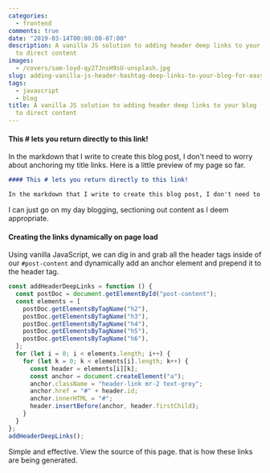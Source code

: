 ```yaml
---
categories:
  - frontend
comments: true
date: "2019-03-14T00:00:00-07:00"
description: A vanilla JS solution to adding header deep links to your blog for easy sharing
  to direct content
images:
  - /covers/sam-loyd-qy27JnsH9sU-unsplash.jpg
slug: adding-vanilla-js-header-hashtag-deep-links-to-your-blog-for-easy-sharing-to-direct-content
tags:
  - javascript
  - blog
title: A vanilla JS solution to adding header deep links to your blog for easy sharing
  to direct content
---
```


#### This # lets you return directly to this link!

In the markdown that I write to create this blog post, I don't need to worry about anchoring my title links. Here is a little preview of my page so far.

```markdown
#### This # lets you return directly to this link!

In the markdown that I write to create this blog post, I don't need to worry about anchoring my title links. Here is a little preview of my page so far.
```

I can just go on my day blogging, sectioning out content as I deem appropriate.

#### Creating the links dynamically on page load

Using vanilla JavaScript, we can dig in and grab all the header tags inside of our `#post-content` and dynamically add an anchor element and prepend it to the header tag.

```javascript
const addHeaderDeepLinks = function () {
  const postDoc = document.getElementById("post-content");
  const elements = [
    postDoc.getElementsByTagName("h2"),
    postDoc.getElementsByTagName("h3"),
    postDoc.getElementsByTagName("h4"),
    postDoc.getElementsByTagName("h5"),
    postDoc.getElementsByTagName("h6"),
  ];
  for (let i = 0; i < elements.length; i++) {
    for (let k = 0; k < elements[i].length; k++) {
      const header = elements[i][k];
      const anchor = document.createElement("a");
      anchor.className = "header-link mr-2 text-grey";
      anchor.href = "#" + header.id;
      anchor.innerHTML = "#";
      header.insertBefore(anchor, header.firstChild);
    }
  }
};
addHeaderDeepLinks();
```

Simple and effective. View the source of this page. that is how these links are being generated.
